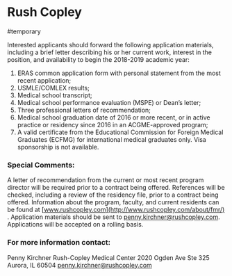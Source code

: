 # Rush Copley
#temporary

Interested applicants should forward the following application materials, including a brief letter describing his or her current work, interest in the position, and availability to begin the 2018-2019 academic year: 
1) ERAS common application form with personal statement from the most recent application; 
2) USMLE/COMLEX results; 
3) Medical school transcript; 
4) Medical school performance evaluation (MSPE) or Dean’s letter; 
5) Three professional letters of recommendation; 
6) Medical school graduation date of 2016 or more recent, or in active practice or residency since 2016 in an ACGME-approved program; 
7) A valid certificate from the Educational Commission for Foreign Medical Graduates (ECFMG) for international medical graduates only. Visa sponsorship is not available.

### Special Comments:
A letter of recommendation from the current or most recent program director will be required prior to a contract being offered. References will be checked, including a review of the residency file, prior to a contract being offered. Information about the program, faculty, and current residents can be found at  [www.rushcopley.com](http://www.rushcopley.com/about/fmr/) . Application materials should be sent to penny.kirchner@rushcopley.com. Applications will be accepted on a rolling basis.

### For more information contact:

Penny Kirchner
Rush-Copley Medical Center
2020 Ogden Ave
Ste 325
Aurora, IL 60504
 [penny.kirchner@rushcopley.com](mailto:penny.kirchner@rushcopley.com) 